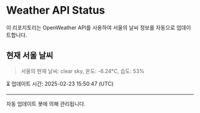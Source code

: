 
# Weather API Status

이 리포지토리는 OpenWeather API를 사용하여 서울의 날씨 정보를 자동으로 업데이트합니다.

## 현재 서울 날씨
> 서울의 현재 날씨: clear sky, 온도: -6.24°C, 습도: 53%

⏳ 업데이트 시간: 2025-02-23 15:50:47 (UTC)

---
자동 업데이트 봇에 의해 관리됩니다.
